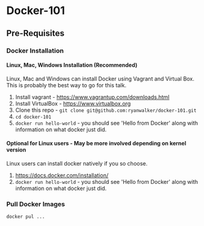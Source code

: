 # Docker-101

## Pre-Requisites

### Docker Installation

#### Linux, Mac, Windows Installation (Recommended)
Linux, Mac and Windows can install Docker using Vagrant and Virtual Box. This is probably the best way to go for this talk.

1. Install vagrant - https://www.vagrantup.com/downloads.html
2. Install VirtualBox - https://www.virtualbox.org
3. Clone this repo - `git clone git@github.com:ryanwalker/docker-101.git`
4. `cd docker-101`
5. `docker run hello-world` - you should see 'Hello from Docker' along with information on what docker just did.  

#### Optional for Linux users - May be more involved depending on kernel version
Linux users can install docker natively if you so choose.

1. https://docs.docker.com/installation/
2. `docker run hello-world` - you should see 'Hello from Docker' along with information on what docker just did.

### Pull Docker Images
`docker pul ...`
